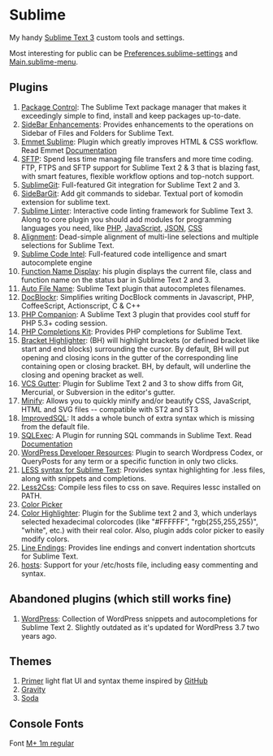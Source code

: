 # Sublime

My handy [Sublime Text 3](http://www.sublimetext.com/3) custom tools and settings.

Most interesting for public can be [Preferences.sublime-settings](Packages/User/Preferences.sublime-settings) and [Main.sublime-menu](Packages/User/Main.sublime-menu).

## Plugins

1. [Package Control](https://packagecontrol.io/installation#st3): The Sublime Text package manager that makes it exceedingly simple to find, install and keep packages up-to-date.
2. [SideBar Enhancements](https://github.com/titoBouzout/SideBarEnhancements/): Provides enhancements to the operations on Sidebar of Files and Folders for Sublime Text.
3. [Emmet Sublime](https://github.com/sergeche/emmet-sublime): Plugin which greatly improves HTML & CSS workflow. Read Emmet [Documentation](http://docs.emmet.io/)
4. [SFTP](http://wbond.net/sublime_packages/sftp): Spend less time managing file transfers and more time coding. FTP, FTPS and SFTP support for Sublime Text 2 & 3 that is blazing fast, with smart features, flexible workflow options and top-notch support.
5. [SublimeGit](https://sublimegit.net/): Full-featured Git integration for Sublime Text 2 and 3.
6. [SideBarGit](https://github.com/titoBouzout/SideBarGit): Add git commands to sidebar. Textual port of komodin extension for sublime text.
7. [Sublime Linter](https://github.com/SublimeLinter/SublimeLinter3): Interactive code linting framework for Sublime Text 3. Along to core plugin you should add modules for programming languages you need, like [PHP](https://github.com/SublimeLinter/SublimeLinter-php), [JavaScript](https://github.com/SublimeLinter/SublimeLinter-jshint), [JSON](https://github.com/SublimeLinter/SublimeLinter-json), [CSS](https://github.com/SublimeLinter/SublimeLinter-csslint)
8. [Alignment](http://wbond.net/sublime_packages/alignment): Dead-simple alignment of multi-line selections and multiple selections for Sublime Text.
9. [Sublime Code Intel](http://github.com/SublimeCodeIntel/SublimeCodeIntel): Full-featured code intelligence and smart autocomplete engine
10. [Function Name Display](https://github.com/akrabat/SublimeFunctionNameDisplay): his plugin displays the current file, class and function name on the status bar in Sublime Text 2 and 3.
11. [Auto File Name](https://github.com/BoundInCode/AutoFileName): Sublime Text plugin that autocompletes filenames.
12. [DocBlockr](https://github.com/spadgos/sublime-jsdocs): Simplifies writing DocBlock comments in Javascript, PHP, CoffeeScript, Actionscript, C & C++
13. [PHP Companion](https://github.com/erichard/SublimePHPCompanion): A Sublime Text 3 plugin that provides cool stuff for PHP 5.3+ coding session.
14. [PHP Completions Kit](https://github.com/gerardroche/sublime-phpck): Provides PHP completions for Sublime Text.
15. [Bracket Highlighter](https://github.com/facelessuser/BracketHighlighter): (BH) will highlight brackets (or defined bracket like start and end blocks) surrounding the cursor. By default, BH will put opening and closing icons in the gutter of the corresponding line containing open or closing bracket. BH, by default, will underline the closing and opening bracket as well.
16. [VCS Gutter](https://github.com/bradsokol/VcsGutter): Plugin for Sublime Text 2 and 3 to show diffs from Git, Mercurial, or Subversion in the editor's gutter.
17. [Minify](https://github.com/tssajo/Minify): Allows you to quickly minify and/or beautify CSS, JavaScript, HTML and SVG files -- compatible with ST2 and ST3
18. [ImprovedSQL](https://github.com/jbrooksuk/ImprovedSQL): It adds a whole bunch of extra syntax which is missing from the default file.
19. [SQLExec](https://github.com/jum4/sublime-sqlexec): A Plugin for running SQL commands in Sublime Text. Read [Documentation](http://lubriciousdevelopers.github.io/projects/sublime-sql-exec/)
20. [WordPress Developer Resources](https://sublime.wbond.net/packages/Search%20WordPress%20Codex%20or%20QueryPosts): Plugin to search Wordpress Codex, or QueryPosts for any term or a specific function in only two clicks.
21. [LESS syntax for Sublime Text](https://github.com/danro/LESS-sublime): Provides syntax highlighting for .less files, along with snippets and completions.
21. [Less2Css](https://github.com/timdouglas/sublime-less2css): Compile less files to css on save. Requires lessc installed on PATH.
22. [Color Picker](https://github.com/weslly/ColorPicker/)
23. [Color Highlighter](https://sublime.wbond.net/packages/Color%20Highlighter): Plugin for the Sublime text 2 and 3, which underlays selected hexadecimal colorcodes (like "#FFFFFF", "rgb(255,255,255)", "white", etc.) with their real color. Also, plugin adds color picker to easily modify colors.
24. [Line Endings](https://github.com/titoBouzout/LineEndings): Provides line endings and convert indentation shortcuts for Sublime Text.
25. [hosts](https://github.com/rodrigoflores/hosts): Support for your /etc/hosts file, including easy commenting and syntax.

## Abandoned plugins (which still works fine)
1. [WordPress](https://github.com/purplefish32/sublime-text-2-wordpress): Collection of WordPress snippets and autocompletions for Sublime Text 2. Slightly outdated as it's updated for WordPress 3.7 two years ago.

## Themes
1. [Primer](https://github.com/karelvuong/st-primer) light flat UI and syntax theme inspired by [GitHub](https://github.com)
2. [Gravity](https://github.com/frankyonnetti/gravity-sublime-theme)
3. [Soda](https://github.com/buymeasoda/soda-theme)

## Console Fonts
Font [M+ 1m regular](http://mplus-fonts.sourceforge.jp/mplus-outline-fonts/download/index-en.html#download)
